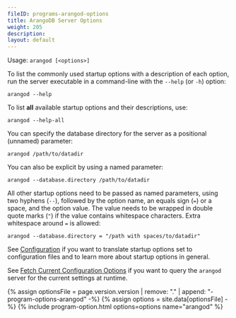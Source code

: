 ```yaml
---
fileID: programs-arangod-options
title: ArangoDB Server Options
weight: 205
description: 
layout: default
---
```

Usage: `arangod [<options>]`

To list the commonly used startup options with a description of each option, run
the server executable in a command-line with the `--help` (or `-h`) option:

    arangod --help

To list **all** available startup options and their descriptions, use:

    arangod --help-all

You can specify the database directory for the server as a positional (unnamed)
parameter:

    arangod /path/to/datadir

You can also be explicit by using a named parameter:

    arangod --database.directory /path/to/datadir

All other startup options need to be passed as named parameters, using two
hyphens (`--`), followed by the option name, an equals sign (`=`) or a space,
and the option value. The value needs to be wrapped in double quote marks (`"`)
if the value contains whitespace characters. Extra whitespace around `=` is
allowed:

    arangod --database.directory = "/path with spaces/to/datadir"

See [Configuration](../../administration/administration-configuration)
if you want to translate startup options set  to configuration files
and to learn more about startup options in general.

See
[Fetch Current Configuration Options](../../administration/administration-configuration#fetch-current-configuration-options)
if you want to query the `arangod` server for the current settings at runtime.

{% assign optionsFile = page.version.version | remove: "." | append: "-program-options-arangod" -%}
{% assign options = site.data[optionsFile] -%}
{% include program-option.html options=options name="arangod" %}
